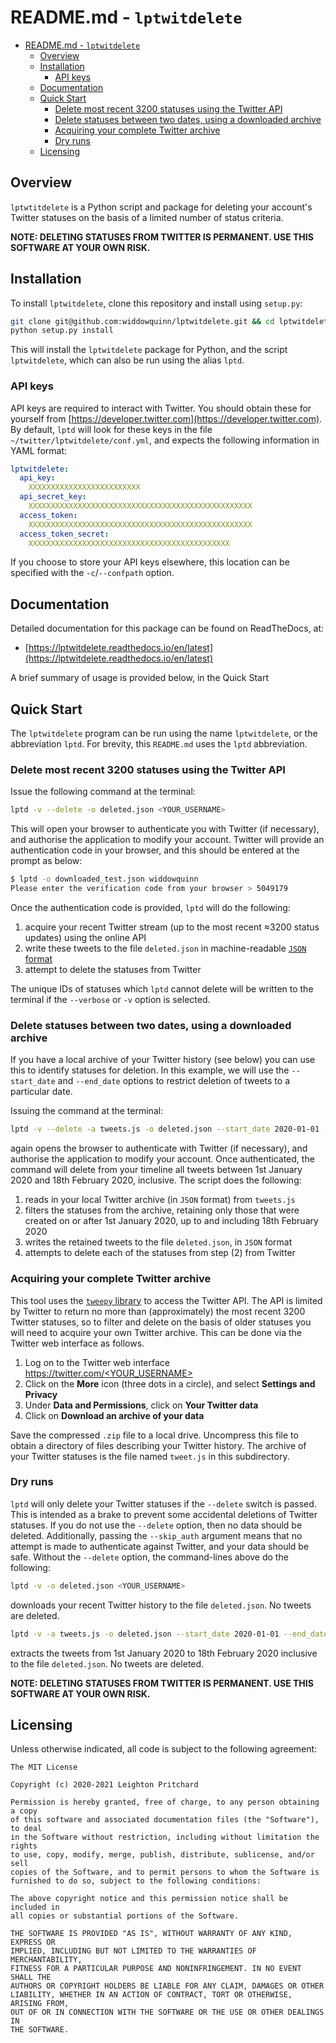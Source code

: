 # README.md - `lptwitdelete`

<!-- TOC -->

- [README.md - `lptwitdelete`](#readmemd---lptwitdelete)
  - [Overview](#overview)
  - [Installation](#installation)
    - [API keys](#api-keys)
  - [Documentation](#documentation)
  - [Quick Start](#quick-start)
    - [Delete most recent 3200 statuses using the Twitter API](#delete-most-recent-3200-statuses-using-the-twitter-api)
    - [Delete statuses between two dates, using a downloaded archive](#delete-statuses-between-two-dates-using-a-downloaded-archive)
    - [Acquiring your complete Twitter archive](#acquiring-your-complete-twitter-archive)
    - [Dry runs](#dry-runs)
  - [Licensing](#licensing)

<!-- /TOC -->

## Overview

`lptwtitdelete` is a Python script and package for deleting your account's Twitter statuses on the basis of a limited number of status criteria.

**NOTE: DELETING STATUSES FROM TWITTER IS PERMANENT. USE THIS SOFTWARE AT YOUR OWN RISK.**

## Installation

To install `lptwitdelete`, clone this repository and install using `setup.py`:

```bash
git clone git@github.com:widdowquinn/lptwitdelete.git && cd lptwitdelete
python setup.py install
```

This will install the `lptwitdelete` package for Python, and the script `lptwitdelete`, which can also be run using the alias `lptd`.

### API keys

API keys are required to interact with Twitter. You should obtain these for yourself from [https://developer.twitter.com](https://developer.twitter.com). By default, `lptd` will look for these keys in the file `~/twitter/lptwitdelete/conf.yml`, and expects the following information in YAML format:

```yaml
lptwitdelete:
  api_key:
    XXXXXXXXXXXXXXXXXXXXXXXXX
  api_secret_key:
    XXXXXXXXXXXXXXXXXXXXXXXXXXXXXXXXXXXXXXXXXXXXXXXXXX
  access_token:
    XXXXXXXXXXXXXXXXXXXXXXXXXXXXXXXXXXXXXXXXXXXXXXXXXX
  access_token_secret:
    XXXXXXXXXXXXXXXXXXXXXXXXXXXXXXXXXXXXXXXXXXXXX
```

If you choose to store your API keys elsewhere, this location can be specified with the `-c`/`--confpath` option.

## Documentation

Detailed documentation for this package can be found on ReadTheDocs, at:

- [https://lptwitdelete.readthedocs.io/en/latest](https://lptwitdelete.readthedocs.io/en/latest)

A brief summary of usage is provided below, in the Quick Start

## Quick Start

The `lptwitdelete` program can be run using the name `lptwitdelete`, or the abbreviation `lptd`. For brevity, this `README.md` uses the `lptd` abbreviation.

### Delete most recent 3200 statuses using the Twitter API

Issue the following command at the terminal:

```bash
lptd -v --delete -o deleted.json <YOUR_USERNAME>
```

This will open your browser to authenticate you with Twitter (if necessary), and authorise the application to modify your account. Twitter will provide an authentication code in your browser, and this should be entered at the prompt as below:

```bash
$ lptd -o downloaded_test.json widdowquinn
Please enter the verification code from your browser > 5049179
```

Once the authentication code is provided, `lptd` will do the following:

1. acquire your recent Twitter stream (up to the most recent ≈3200 status updates) using the online API
2. write these tweets to the file `deleted.json` in machine-readable [`JSON` format](https://en.wikipedia.org/wiki/JSON)
3. attempt to delete the statuses from Twitter

The unique IDs of statuses which `lptd` cannot delete will be written to the terminal if the `--verbose` or `-v` option is selected.

### Delete statuses between two dates, using a downloaded archive

If you have a local archive of your Twitter history (see below) you can use this to identify statuses for deletion. In this example, we will use the `--start_date` and `--end_date` options to restrict deletion of tweets to a particular date.

Issuing the command at the terminal:

```bash
lptd -v --delete -a tweets.js -o deleted.json --start_date 2020-01-01 --end_date 2020-02-18 <YOUR_USERNAME>
```

again opens the browser to authenticate with Twitter (if necessary), and authorise the application to modify your account. Once authenticated, the command will delete from your timeline all tweets between 1st January 2020 and 18th February 2020, inclusive. The script does the following:

1. reads in your local Twitter archive (in `JSON` format) from `tweets.js`
2. filters the statuses from the archive, retaining only those that were created on or after 1st January 2020, up to and including 18th February 2020
3. writes the retained tweets to the file `deleted.json`, in `JSON` format
4. attempts to delete each of the statuses from step (2) from Twitter


### Acquiring your complete Twitter archive

This tool uses the [`tweepy` library](https://www.tweepy.org/) to access the Twitter API. The API is limited by Twitter to return no more than (approximately) the most recent 3200 Twitter statuses, so to filter and delete on the basis of older statuses you will need to acquire your own Twitter archive. This can be done via the Twitter web interface as follows.

1. Log on to the Twitter web interface [https://twitter.com/<YOUR_USERNAME>](https://twitter.com)
2. Click on the **More** icon (three dots in a circle), and select **Settings and Privacy**
3. Under **Data and Permissions**, click on **Your Twitter data**
4. Click on **Download an archive of your data**

Save the compressed `.zip` file to a local drive. Uncompress this file to obtain a directory of files describing your Twitter history. The archive of your Twitter statuses is the file named `tweet.js` in this subdirectory.

### Dry runs

`lptd` will only delete your Twitter statuses if the `--delete` switch is passed. This is intended as a brake to prevent some accidental deletions of Twitter statuses. If you do not use the `--delete` option, then no data should be deleted. Additionally, passing the `--skip_auth` argument means that no attempt is made to authenticate against Twitter, and your data should be safe. Without the `--delete` option, the command-lines above do the following:

```bash
lptd -v -o deleted.json <YOUR_USERNAME>
```

downloads your recent Twitter history to the file `deleted.json`. No tweets are deleted.

```bash
lptd -v -a tweets.js -o deleted.json --start_date 2020-01-01 --end_date 2020-02-18 <YOUR_USERNAME>
```

extracts the tweets from 1st January 2020 to 18th February 2020 inclusive to the file `deleted.json`. No tweets are deleted.

**NOTE: DELETING STATUSES FROM TWITTER IS PERMANENT. USE THIS SOFTWARE AT YOUR OWN RISK.**

## Licensing

Unless otherwise indicated, all code is subject to the following agreement:

```text
The MIT License

Copyright (c) 2020-2021 Leighton Pritchard

Permission is hereby granted, free of charge, to any person obtaining a copy
of this software and associated documentation files (the "Software"), to deal
in the Software without restriction, including without limitation the rights
to use, copy, modify, merge, publish, distribute, sublicense, and/or sell
copies of the Software, and to permit persons to whom the Software is
furnished to do so, subject to the following conditions:

The above copyright notice and this permission notice shall be included in
all copies or substantial portions of the Software.

THE SOFTWARE IS PROVIDED "AS IS", WITHOUT WARRANTY OF ANY KIND, EXPRESS OR
IMPLIED, INCLUDING BUT NOT LIMITED TO THE WARRANTIES OF MERCHANTABILITY,
FITNESS FOR A PARTICULAR PURPOSE AND NONINFRINGEMENT. IN NO EVENT SHALL THE
AUTHORS OR COPYRIGHT HOLDERS BE LIABLE FOR ANY CLAIM, DAMAGES OR OTHER
LIABILITY, WHETHER IN AN ACTION OF CONTRACT, TORT OR OTHERWISE, ARISING FROM,
OUT OF OR IN CONNECTION WITH THE SOFTWARE OR THE USE OR OTHER DEALINGS IN
THE SOFTWARE.
```